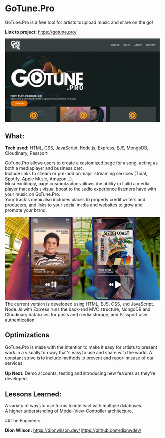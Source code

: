 # GoTune.Pro
GoTune.Pro is a free tool for artists to upload music and share on the go!

**Link to project:** https://gotune.pro/

![GoTune.Pro](/readthumb2.gif)

## What:

**Tech used:** HTML, CSS, JavaScript, Node.js, Express, EJS, MongoDB, Cloudinary, Passport

GoTune.Pro allows users to create a customized page for a song, acting as both a mediaplayer and business card. 
</br> Include links to stream or pre-add on major streaming services (Tidal, Spotify, Apple Music, Amazon...). 
</br> Most excitingly, page customizations allows the ability to build a media player that adds a visual boost to the audio experience listeners have with your music on GoTune.Pro.
</br> Your track's menu also includes places to properly credit writers and producers, and links to your social media and websites to grow and promote your brand.



![GoTune.Pro](/readthumb1.gif)
</br>The current version is developed using HTML, EJS, CSS, and JavaScript. Node.Js with Express runs the back-end MVC structure, MongoDB and Cloudinary databases for posts and media storage, and Passport user authentication.

## Optimizations
GoTune.Pro is made with the intention to make it easy for artists to present work in a visually fun way that's easy to use and share with the world. A constant strive is to include methods to prevent and report misuse of our services.
</br>
</br>**Up Next:** Demo accounts, testing and introducing new features as they're developed.

## Lessons Learned:
A variaty of ways to use forms to intereact with multiple databases.
</br>A higher understanding of Model-View-Controller architecture.

##The Engineers:

**Dion Wilson:** https://dionwilson.dev/
https://github.com/dionwdev/


